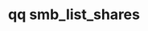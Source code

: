 ---
category: smb
command: smb_list_shares
keywords: qq, qq_cli, smb_list_shares
optional_options:
- alternate: []
  help: Print JSON representation of shares.
  name: --json
  required: false
- alternate: []
  help: Populate trustee names in the response.
  name: --populate-trustee-names
  required: false
permalink: /qq-cli-command-guide/smb/smb_list_shares.html
positional_options: []
sidebar: qq_cli_command_reference_sidebar
summary: This section explains how to use the <code>qq smb_list_shares</code> command.
synopsis: List all SMB shares
title: qq smb_list_shares
usage: qq smb_list_shares [-h] [--json] [--populate-trustee-names]
zendesk_source: qq CLI Command Guide

---